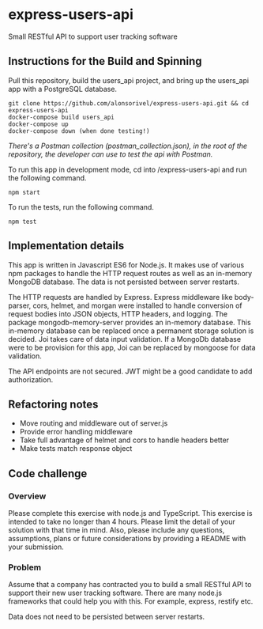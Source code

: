 # express-users-api

Small RESTful API to support user tracking software

## Instructions for the Build and Spinning

Pull this repository, build the users_api project, and bring up the users_api app with a PostgreSQL database.

```
git clone https://github.com/alonsorivel/express-users-api.git && cd express-users-api
docker-compose build users_api
docker-compose up
docker-compose down (when done testing!)
```

_There's a Postman collection (postman_collection.json), in the root of the repository, the developer can use to test the api with Postman._

To run this app in development mode, cd into /express-users-api and run the following command.

```
npm start
```

To run the tests, run the following command.

```
npm test
```

## Implementation details

This app is written in Javascript ES6 for Node.js. It makes use of various npm packages to handle the HTTP request routes as well as an in-memory MongoDB database. The data is not persisted between server restarts.

The HTTP requests are handled by Express. Express middleware like body-parser, cors, helmet, and morgan were installed to handle conversion of request bodies into JSON objects, HTTP headers, and logging. The package mongodb-memory-server provides an in-memory database. This in-memory database can be replaced once a permanent storage solution is decided. Joi takes care of data input validation. If a MongoDb database were to be provision for this app, Joi can be replaced by mongoose for data validation.

The API endpoints are not secured. JWT might be a good candidate to add authorization.

## Refactoring notes

- Move routing and middleware out of server.js
- Provide error handling middleware
- Take full advantage of helmet and cors to handle headers better
- Make tests match response object

## Code challenge

### Overview

Please complete this exercise with node.js and TypeScript. This exercise is intended to take no longer than 4 hours. Please limit the detail of your solution with that time in mind. Also, please include any questions, assumptions, plans or future considerations by providing a README with your submission.

### Problem

Assume that a company has contracted you to build a small RESTful API to support their new user tracking software. There are many node.js frameworks that could help you with this. For example, express, restify etc.

Data does not need to be persisted between server restarts.
